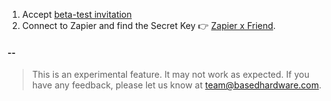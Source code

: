 1. Accept [beta-test invitation](https://zapier.com/developer/public-invite/209831/fdb4140323d1870eb9f72c76c864c8e0/)
2.  Connect to Zapier and find the Secret Key 👉 [Zapier x Friend](https://based-hardware--plugins-api.modal.run/setup-zapier).

#### --

> This is an experimental feature. It may not work as expected. If you have any feedback, please let us know at team@basedhardware.com.
